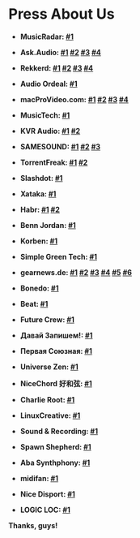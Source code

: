 # Press About Us

- **MusicRadar: [#1](https://www.musicradar.com/news/tech/the-matchering-online-mastering-service-promises-to-make-your-tracks-sound-like-others-646454)**

- **Ask.Audio: [#1](https://ask.audio/articles/this-new-online-service-uses-reference-track-to-instantly-master-your-mixes) [#2](https://ask.audio/articles/sound-tools-instant-online-mastering-with-reference-matching-now-in-open-beta) [#3](https://ask.audio/articles/soundtools-online-sound-mastering-algorithm-source-code-available-free-on-github) [#4](https://ask.audio/articles/want-to-master-your-music-in-twoclicks-check-out-matchering-20)**

- **Rekkerd: [#1](https://rekkerd.org/sound-tools-intros-matchering-online-mastering-service-with-matching/) [#2](https://rekkerd.org/sound-tools-launches-matchering-public-beta/) [#3](https://rekkerd.org/sound-tools-matchering-mastering-service-folds-now-open-source/) [#4](https://rekkerd.org/matchering-open-source-audio-matching-and-mastering-updated-to-2-0/)**

- **Audio Ordeal: [#1](https://audioordeal.co.uk/this-open-source-mastering-tool-is-free-and-it-actually-works-great/)**

- **macProVideo.com: [#1](https://macprovideo.com/article/audio-software/this-new-online-service-uses-reference-track-to-instantly-master-your-mixes) [#2](https://macprovideo.com/article/audio-software/sound-tools-instant-online-mastering-with-reference-matching-now-in-open-beta) [#3](https://macprovideo.com/article/audio-software/soundtools-online-sound-mastering-algorithm-source-code-available-free-on-github) [#4](https://macprovideo.com/article/audio-software/want-to-master-your-music-in-twoclicks-check-out-matchering-20)**

- **MusicTech: [#1](https://musictech.com/news/gear/benn-jordan-ai-mastering-study/)**

- **KVR Audio: [#1](https://www.kvraudio.com/news/sergree-releases-matchering-2-0---open-source-audio-matching-and-mastering-47747) [#2](https://www.kvraudio.com/news/sergree-updates-matchering-to-2-0-3---open-source-audio-matching-and-mastering-50127)**

- **SAMESOUND: [#1](https://samesound.ru/n/softnews/119022-matchering-2-0-online-mastering-free-service) [#2](https://samesound.ru/soft/167269-onlajn-mastering-na-osnove-rossijskogo-algoritma-matchering-2-0-nazvan-ugrozoj-muzykalnoj-industrii) [#3](https://samesound.ru/soft/182695-rossijskij-algoritm-matchering-2-0-priznan-luchshim-ii-masteringom-v-teste-luchshe-nego-okazalis-tolko-nastoyashhie-mastering-inzhenery)**

- **TorrentFreak: [#1](https://torrentfreak.com/riaa-flags-artificial-intelligence-music-mixer-as-emerging-copyright-threat-221017/) [#2](https://torrentfreak.com/ai-powered-music-mixer-responds-to-riaas-copyright-infringement-claims-221026/)**

- **Slashdot: [#1](https://yro.slashdot.org/story/22/10/20/2131224/riaa-flags-artificial-intelligence-music-mixer-as-emerging-copyright-threat)**

- **Xataka: [#1](https://www.xataka.com/robotica-e-ia/industria-musical-antes-tenia-miedo-torrents-ahora-tiene-miedo-musica-generada-ia)**

- **Habr: [#1](https://habr.com/ru/post/709120/) [#2](https://habr.com/ru/articles/854764/)**

- **Benn Jordan: [#1](https://www.youtube.com/watch?v=wZRV2H4PK0Q)**

- **Korben: [#1](https://korben.info/mastering-audio-gratuit.html)**

- **Simple Green Tech: [#1](https://www.youtube.com/watch?v=NFbjLyaWjqg)**

- **gearnews.de: [#1](https://www.gearnews.de/online-mastering-und-matching-der-naechste-versuch-mit-extra-sound-tools/) [#2](https://www.gearnews.de/online-mastering-sound-tools-geht-in-public-beta-phase/) [#3](https://www.gearnews.de/mastering-algorithmus-matchering-von-sound-tools-jetzt-auf-github/) [#4](https://www.gearnews.de/matchering-2-0-erlaubt-kostenloses-mastering-auf-open-source-basis/) [#5](https://www.gearnews.de/gemeinsam-jam-quarantaene-virtuell-meeting-kollaboration-covid19-coronavirus/) [#6](https://www.gearnews.de/ki-mastering-test-benn-jordan-recording/)**

- **Bonedo: [#1](https://www.bonedo.de/artikel/einzelansicht/matchering-20-erlaubt-kostenloses-mastering-auf-open-source-basis.html)**

- **Beat: [#1](https://www.beat.de/news/mastering-matching-kostenlos-eigenen-rechner-10075944.html)**

- **Future Crew: [#1](https://t.me/Fu1ureCrew/666)**

- **Давай Запишем!: [#1](https://www.youtube.com/watch?v=-wWGIJ-hoz4)**

- **Первая Союзная: [#1](https://www.youtube.com/watch?v=l6TpYl8_wVY)**

- **Universe Zen: [#1](https://www.youtube.com/watch?v=aM6dmg4R8D0)**

- **NiceChord 好和弦: [#1](https://www.youtube.com/watch?v=ZvfgJuIGAKM)**

- **Charlie Root: [#1](https://www.youtube.com/watch?v=_3m-xYk1bPg)**

- **LinuxCreative: [#1](https://www.youtube.com/watch?v=V9xosEWywic)**

- **Sound & Recording: [#1](https://www.youtube.com/watch?v=vQnrvBJPstI)**

- **Spawn Shepherd: [#1](https://www.youtube.com/watch?v=JVPu6Wol_js)**

- **Aba Synthphony: [#1](https://www.youtube.com/watch?v=I9oXE2p-cF8)**

- **midifan: [#1](https://www.midifan.com/modulenews-detailview-35643.htm)**

- **Nice Disport: [#1](https://nice-disport.seesaa.net/article/473588359.html)**

- **LOGIC LOC: [#1](http://www.logiclocmusic.com/the-matchering-online-mastering-service-promises-to-make-your-tracks-sound-like-others/)**

**Thanks, guys!**
